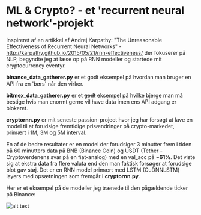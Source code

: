# ML & Crypto? - et 'recurrent neural network'-projekt

Inspireret af en artikkel af Andrej Karpathy: "The Unreasonable Effectiveness of Recurrent Neural Networks" - http://karpathy.github.io/2015/05/21/rnn-effectiveness/ der fokuserer på NLP, begyndte jeg at læse op på RNN modeller og startede mit cryptocurrency eventyr.

**binance_data_gatherer.py** er et godt eksempel på hvordan man bruger en API fra en 'børs' når den virker.

**bitmex_data_gatherer.py** er et ~~godt~~ eksempel på hvilke bjerge man må bestige hvis man enormt gerne vil have data imen ens API adgang er blokeret.

**cryptornn.py** er mit seneste passion-project hvor jeg har forsøgt at lave en model til at forudsige fremtidige prisændringer på crypto-markedet, primært i 1M, 3M og 5M interval.

En af de bedre resultater er en model der forudsiger 3 minutter frem i tiden på 60 minutters data på BNB (Binance Coin) og USDT (Tether - Cryptoverdenens svar på en fiat-analog) med en val_acc på ~**61%**. Det viste sig at ekstra data fra flere valuta end den man faktisk forsøger at forudsige blot gav støj. Det er en RNN model primært med LSTM (CuDNNLSTM) layers med opsætningen som fremgår i **cryptornn.py**.

Her er et eksempel på de modeller jeg trænede til den pågældende ticker på Binance:

![alt text](https://i.imgur.com/kHO7pEg.png)
